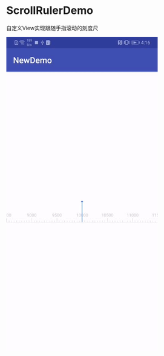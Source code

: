 # ScrollRulerDemo
自定义View实现跟随手指滚动的刻度尺   

![](https://raw.githubusercontent.com/WangcWj/image-folder/master/scrollruler.gif)
